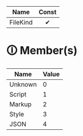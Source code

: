 | Name       | Const                        |
|------------|:----------------------------:|
| FileKind | ✔ |

# &#128712; Member(s)

| Name         | Value         |
|--------------|---------------|
| Unknown | 0 |
| Script | 1 |
| Markup | 2 |
| Style | 3 |
| JSON | 4 |